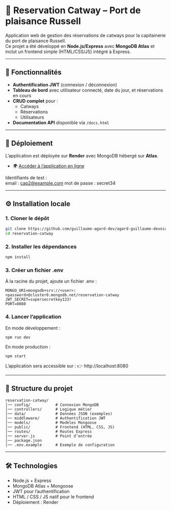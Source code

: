 # 🚤 Reservation Catway – Port de plaisance Russell

Application web de gestion des réservations de catways pour la capitainerie du port de plaisance Russell.  
Ce projet a été développé en **Node.js/Express** avec **MongoDB Atlas** et inclut un frontend simple (HTML/CSS/JS) intégré à Express.  

---

## 📌 Fonctionnalités

- **Authentification JWT** (connexion / déconnexion)  
- **Tableau de bord** avec utilisateur connecté, date du jour, et réservations en cours  
- **CRUD complet** pour :  
  - Catways  
  - Réservations  
  - Utilisateurs  
- **Documentation API** disponible via `/docs.html`  

---

## 🚀 Déploiement

L’application est déployée sur **Render** avec MongoDB hébergé sur **Atlas**.  

- 🌍 [Accéder à l’application en ligne](https://agard-guillaume-devoir-api.onrender.com)  

Identifiants de test :  
email : cap2@example.com
mot de passe : secret34


---

## ⚙️ Installation locale

### 1. Cloner le dépôt
```bash
git clone https://github.com/guillaume-agard-dev/agard-guillaume-devoir-api
cd reservation-catway
```

### 2. Installer les dépendances
```bash
npm install
```

### 3. Créer un fichier .env
À la racine du projet, ajoute un fichier .env :
```
MONGO_URI=mongodb+srv://<user>:<password>@cluster0.mongodb.net/reservation-catway
JWT_SECRET=supersecretkey123!
PORT=8080
```

### 4. Lancer l’application
En mode développement :
```
npm run dev
```

En mode production :
```
npm start
```

L’application sera accessible sur :
👉 http://localhost:8080

---

## 📂 Structure du projet
```
reservation-catway/
│── config/           # Connexion MongoDB
│── controllers/      # Logique métier
│── data/             # Données JSON (exemples)
│── middleware/       # Authentification JWT
│── models/           # Modèles Mongoose
│── public/           # Frontend (HTML, CSS, JS)
│── routes/           # Routes Express
│── server.js         # Point d’entrée
│── package.json
│── .env.example      # Exemple de configuration
```

---

## 🛠️ Technologies
- Node.js + Express
- MongoDB Atlas + Mongoose
- JWT pour l’authentification
- HTML / CSS / JS natif pour le frontend
- Déploiement : Render
